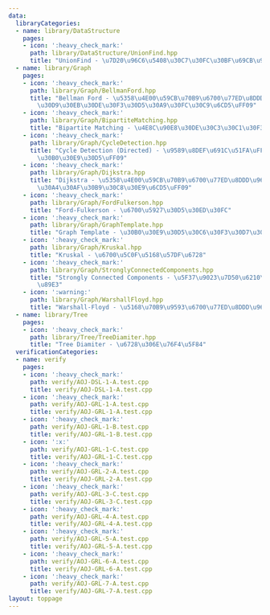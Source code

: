 ```yaml
---
data:
  libraryCategories:
  - name: library/DataStructure
    pages:
    - icon: ':heavy_check_mark:'
      path: library/DataStructure/UnionFind.hpp
      title: "UnionFind - \u7D20\u96C6\u5408\u30C7\u30FC\u30BF\u69CB\u9020"
  - name: library/Graph
    pages:
    - icon: ':heavy_check_mark:'
      path: library/Graph/BellmanFord.hpp
      title: "Bellman Ford - \u5358\u4E00\u59CB\u70B9\u6700\u77ED\u8DDD\u96E2\uFF08\
        \u30D9\u30EB\u30DE\u30F3\u30D5\u30A9\u30FC\u30C9\u6CD5\uFF09"
    - icon: ':heavy_check_mark:'
      path: library/Graph/BipartiteMatching.hpp
      title: "Bipartite Matching - \u4E8C\u90E8\u30DE\u30C3\u30C1\u30F3\u30B0"
    - icon: ':heavy_check_mark:'
      path: library/Graph/CycleDetection.hpp
      title: "Cycle Detection (Directed) - \u9589\u8DEF\u691C\u51FA\uFF08\u6709\u5411\
        \u30B0\u30E9\u30D5\uFF09"
    - icon: ':heavy_check_mark:'
      path: library/Graph/Dijkstra.hpp
      title: "Dijkstra - \u5358\u4E00\u59CB\u70B9\u6700\u77ED\u8DDD\u96E2\uFF08\u30C0\
        \u30A4\u30AF\u30B9\u30C8\u30E9\u6CD5\uFF09"
    - icon: ':heavy_check_mark:'
      path: library/Graph/FordFulkerson.hpp
      title: "Ford-Fulkerson - \u6700\u5927\u30D5\u30ED\u30FC"
    - icon: ':heavy_check_mark:'
      path: library/Graph/GraphTemplate.hpp
      title: "Graph Template - \u30B0\u30E9\u30D5\u30C6\u30F3\u30D7\u30EC\u30FC\u30C8"
    - icon: ':heavy_check_mark:'
      path: library/Graph/Kruskal.hpp
      title: "Kruskal - \u6700\u5C0F\u5168\u57DF\u6728"
    - icon: ':heavy_check_mark:'
      path: library/Graph/StronglyConnectedComponents.hpp
      title: "Strongly Connected Components - \u5F37\u9023\u7D50\u6210\u5206\u5206\
        \u89E3"
    - icon: ':warning:'
      path: library/Graph/WarshallFloyd.hpp
      title: "Warshall-Floyd - \u5168\u70B9\u9593\u6700\u77ED\u8DDD\u96E2"
  - name: library/Tree
    pages:
    - icon: ':heavy_check_mark:'
      path: library/Tree/TreeDiamiter.hpp
      title: "Tree Diamiter - \u6728\u306E\u76F4\u5F84"
  verificationCategories:
  - name: verify
    pages:
    - icon: ':heavy_check_mark:'
      path: verify/AOJ-DSL-1-A.test.cpp
      title: verify/AOJ-DSL-1-A.test.cpp
    - icon: ':heavy_check_mark:'
      path: verify/AOJ-GRL-1-A.test.cpp
      title: verify/AOJ-GRL-1-A.test.cpp
    - icon: ':heavy_check_mark:'
      path: verify/AOJ-GRL-1-B.test.cpp
      title: verify/AOJ-GRL-1-B.test.cpp
    - icon: ':x:'
      path: verify/AOJ-GRL-1-C.test.cpp
      title: verify/AOJ-GRL-1-C.test.cpp
    - icon: ':heavy_check_mark:'
      path: verify/AOJ-GRL-2-A.test.cpp
      title: verify/AOJ-GRL-2-A.test.cpp
    - icon: ':heavy_check_mark:'
      path: verify/AOJ-GRL-3-C.test.cpp
      title: verify/AOJ-GRL-3-C.test.cpp
    - icon: ':heavy_check_mark:'
      path: verify/AOJ-GRL-4-A.test.cpp
      title: verify/AOJ-GRL-4-A.test.cpp
    - icon: ':heavy_check_mark:'
      path: verify/AOJ-GRL-5-A.test.cpp
      title: verify/AOJ-GRL-5-A.test.cpp
    - icon: ':heavy_check_mark:'
      path: verify/AOJ-GRL-6-A.test.cpp
      title: verify/AOJ-GRL-6-A.test.cpp
    - icon: ':heavy_check_mark:'
      path: verify/AOJ-GRL-7-A.test.cpp
      title: verify/AOJ-GRL-7-A.test.cpp
layout: toppage
---
```


